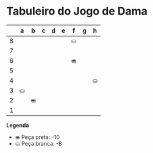 # Tabuleiro do Jogo de Dama

|   | a | b | c | d | e | f | g | h |
|---|---|---|---|---|---|---|---|---|
| 8 |   |   |   |   |   | ⛀ |   |  |
| 7 |   |   |   |   |   |   |   |   |
| 6 |   |   |    |   |   | ⛂ |   |   |
| 5 |  |   |   |   |    |   |    |   |
| 4 |   |  |   |   |   |   |   | ⛀ |
| 3 | ⛀ |   |   |   |   |   |   |   |
| 2 |   |  ⛂ |   |   |   |   |   |   |
| 1 |   |   |   |   |   |   |   |   |

**Legenda**

- ⛂ Peça preta:  -10
- ⛀ Peça branca: -8